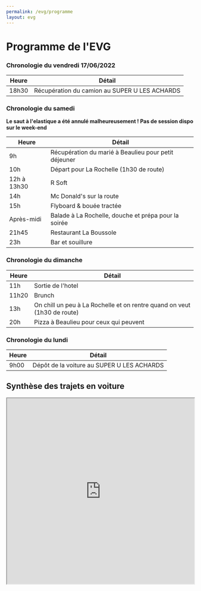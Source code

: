 ```yaml
---
permalink: /evg/programme
layout: evg
---
```


# Programme de l'EVG

### Chronologie du vendredi 17/06/2022

Heure | Détail
----- | ------
18h30 | Récupération du camion au SUPER U LES ACHARDS

### Chronologie du samedi

**Le saut à l'elastique a été annulé malheureusement ! Pas de session dispo sur le week-end**

Heure | Détail
----- | ------
9h | Récupération du marié à Beaulieu pour petit déjeuner
10h | Départ pour La Rochelle (1h30 de route)
12h à 13h30 | R Soft
14h | Mc Donald's sur la route
15h | Flyboard & bouée tractée
Après-midi | Balade à La Rochelle, douche et prépa pour la soirée
21h45 | Restaurant La Boussole
23h | Bar et souillure

### Chronologie du dimanche

Heure | Détail
----- | ------
11h | Sortie de l'hotel
11h20 | Brunch 
13h | On chill un peu à La Rochelle et on rentre quand on veut (1h30 de route)
20h | Pizza à Beaulieu pour ceux qui peuvent

### Chronologie du lundi

Heure | Détail
----- | ------
9h00 | Dépôt de la voiture au SUPER U LES ACHARDS

## Synthèse des trajets  en voiture

<iframe title="Google Maps" width="100%" height="500px" src="https://www.google.fr/maps/dir/Super+U+et+Drive,+Rue+des+Bl%C3%A9s,+Les+Achards/Landeronde/85190+Beaulieu-sous-la-Roche/R'soft+Game+-+Terrain+d'Airsoft+indoor+%2F+Paintball+%2FL'activit%C3%A9+de+loisir+%C3%A0+La+Rochelle+-+Aigrefeuille+d'Aunis,+zi+des+grands+champs,+Aigrefeuille-d'Aunis/La+Rochelle/Beaulieu-Sous-la-Roche/Super+U,+Rue+des+Bl%C3%A9s,+Les+Achards/@46.5486848,-1.5765637,10.25z/data=!4m44!4m43!1m5!1m1!1s0x480446efa507c2c1:0x2715430e825c5c4e!2m2!1d-1.6618023!2d46.6082587!1m5!1m1!1s0x480439d32aa56809:0x40d37521e09b6b0!2m2!1d-1.571227!2d46.658886!1m5!1m1!1s0x480437e038af086f:0x26bd1fbd5ed85c99!2m2!1d-1.610318!2d46.677521!1m5!1m1!1s0x4801499996680af7:0x3f5ebfca716a2147!2m2!1d-0.9735728!2d46.1134322!1m5!1m1!1s0x48015383c9253d75:0x405d39260ee9640!2m2!1d-1.151139!2d46.160329!1m5!1m1!1s0x480437e038af086f:0x26bd1fbd5ed85c99!2m2!1d-1.610318!2d46.677521!1m5!1m1!1s0x480446efa507c2c1:0x2715430e825c5c4e!2m2!1d-1.6618023!2d46.6082587!3e0"></iframe>
